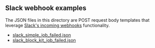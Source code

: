 ## Slack webhook examples

The JSON files in this directory are POST request body templates that leverage [Slack's incoming webhooks](https://api.slack.com/messaging/webhooks) functionality.
- [slack_simple_job_failed.json](slack_simple_job_failed.json)
- [slack_block_kit_job_failed.json](slack_block_kit_job_failed.json)

